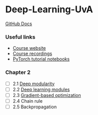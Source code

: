 # Deep-Learning-UvA
[GitHub Docs](https://docs.github.com/cn/github/writing-on-github/getting-started-with-writing-and-formatting-on-github/basic-writing-and-formatting-syntax#links)
### Useful links
- [Course website](https://uvadlc.github.io/)
- [Course recordings](https://www.youtube.com/watch?v=PQTSg7OQ8fI&list=PLdlPlO1QhMiDlES3Vck6oQwO3TMYbdZDk)
- [PyTorch tutorial notebooks](https://uvadlc-notebooks.readthedocs.io/en/latest/tutorial_notebooks/tutorial1/Lisa_Cluster.html)
### Chapter 2
- [ ] 2.1 [Deep modularity](https://www.youtube.com/watch?v=PQTSg7OQ8fI&list=PLdlPlO1QhMiDlES3Vck6oQwO3TMYbdZDk)
- [ ] 2.2 [Deep learning modules](https://www.youtube.com/watch?v=snPWuzCZGww&list=PLdlPlO1QhMiDlES3Vck6oQwO3TMYbdZDk&index=2)
- [ ] 2.3 [Gradient-based optimization](https://www.youtube.com/watch?v=bF3xrQjpcnA&list=PLdlPlO1QhMiDlES3Vck6oQwO3TMYbdZDk&index=3)
- [ ] 2.4 Chain rule
- [ ] 2.5 Backpropagation
